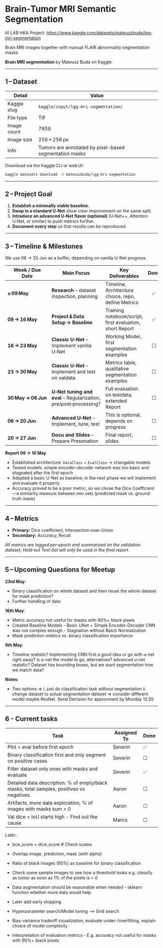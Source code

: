 # Brain‑Tumor MRI Semantic Segmentation

AI LAB HKA Project: https://www.kaggle.com/datasets/mateuszbuda/lgg-mri-segmentation

Brain MRI images together with manual FLAIR abnormality segmentation masks

**Brain MRI segmentation** by Mateusz Buda on Kaggle.

---

## 1 – Dataset

| Detail                | Value                                                              |
| ----------------------| -------------------------------------------------------------------|
| Kaggle slug           | `kaggle/input/lgg-mri-segmentation/`                               |
| File type             | TIF                                                                |
| Image count           | 7858                                                               |
| Image size            | 256 × 256 px                                                       |
| Info                  | Tumors are annotated by pixel-based segmentation masks             |


Download via the Kaggle CLI or web UI:

```bash
kaggle datasets download -d mateuszbuda/lgg-mri-segmentation
```


---

## 2 – Project Goal

1. **Establish a minimally viable baseline.**  
2. **Swap in a standard U‑Net** show clear improvement on the same split.  
3. **Introduce an advanced U‑Net flavor (optional)** (U‑Net++, Attention U‑Net, or similar) to push metrics further.  
4. **Document every step** so that results can be reproduced.  

---

## 3 – Timeline & Milestones
We use 06 -> 20 Jun as a buffer, depending on vanilla U-Net progress.

| Week / Due Date         | Main Focus                                                        | Key Deliverables                                           | Done |
| ----------------------- | ----------------------------------------------------------------- | ---------------------------------------------------------- | :--: |
| **≤ 09 May**            | **Research** – dataset inspection, planning                       | Timeline, Architecture choice, repo, define Metrics        | ✅   |
| **09 → 16 May**         | **Project & Data Setup → Baseline**                               | Training notebook/script, first evaluation, short Report   | ✅   |
| **16 → 23 May**         | **Classic U‑Net** – Implement vanilla U‑Net                       | Working Model, first segmentation examples                 | ☐    |
| **23 → 30 May**         | **Classic U‑Net** – Implement and test on valdata                 | Metrics table, qualitative segmentation examples           | ☐    |
| **30 May → 06 Jun**     | **U‑Net tuning and eval** –  Regularization, pre/post‑processing? | Full evaluation on testdata, extended Report               | ☐    |
| **06 → 20 Jun**         | **Advanced U‑Net** – Implement, tune, test                        | This is optional, depends on progress                      | ☐    |
| **20 → 27 Jun**         | **Docu and Slides** – Prepare Presenation                         | Final report, slides                                       | ☐    |

**Report 09 → 16 May**

- Established architecture: `DataClass` + `EvalClass` → changable models 
- Tested models: simple encoder–decoder network was too basic and stagnated after the first epoch  
- Adopted a basic U-Net as baseline; in the next phase we will implement and evaluate it properly  
- Accuracy proved to be a poor metric, so we chose the Dice Coefficient—a similarity measure between two sets (predicted mask vs. ground-truth mask)

---

## 4 – Metrics

* **Primary:** Dice coefficient, Intersection-over-Union
* **Secondary:** Accuracy, Recall

_All metrics are logged per‑epoch and summarized on the validation dataset; Hold‑out Test‑Set will only be used in the final report._  


---
## 5 – Upcoming Questions for Meetup
**23rd May**:
- Binary classification on whole dataset and then reuse the whole dataset for mask prediction?
- Further handling of data

**16th May**:
- Metric accuracy not useful for masks with 90%+ black pixels
- Created Baseline Models - Basic UNet + Simple Encoder-Decoder CNN was not complex enough - Stagnation without Batch Normalization
- Mask prediction metrics vs. binary classification importance


**9th May**:
- Timeline realistic? Implementing CNN first a good idea or go with u-net right away? is u-net the model to go, alternatives? advanced u-net realsitic? Dataset has bounding boxes, but we want segmentation how we match data?

**Notes**:
- Two options => i. just do classification task without segmentation ii. change dataset to actual segmentation dataset => consider different model maybe ResNet. Send Decision for approvment by Monday 12.05


---
## 6 - Current tasks
| Task                                                                                     | Assigned To | Done  |
|------------------------------------------------------------------------------------------|-------------|-------|
| Plot + eval before first epoch                                                           | Severin     | ✅   |
| Binary classification first and only segment on positive cases                           | Severin     | ☐    |
| Filter dataset only ones with masks and evaluate                                         | Severin     | ✅   |
| Detailed data description: % of empty/black masks, total samples, positives vs negatives | Aaron       | ☐    |
| Artifacts, more data exploration, % of images with masks sum > 0                         | Aaron       | ☐    |
| Val dice + IoU starts high - Find out the cause                                          | Marco       | ☐    |

Later:
- bce_score + dice_score  # Check scales
- Overlap image, prediction, mask (with alpha)
- Ratio of black images (65%) as baseline for binary classification
- Check some sample images to see how a threshold looks e.g. classify as tumor as soon as 1% of the pixels is > 0
  
- Data augmentation should be reasonable when needed - sklearn function whether more data would help
- Later add early stopping
- Hyperparameter search/Model tuning --> Grid search
- Bias-variance tradeoff visualization, evaluate under-/overfitting, explain choice of model complexity
- Interpretation of evaluation metrics - E.g. accuracy not useful for masks with 90%+ black pixels
